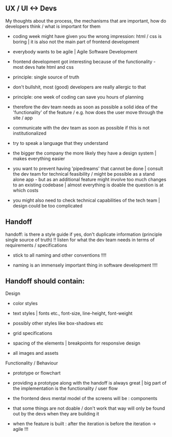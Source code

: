UX / UI <-> Devs
----------------

My thoughts about the process, the mechanisms that are important, how do developers think / what is important for them


- coding week might have given you the wrong impression: html / css is boring | it is also not the main part of frontend development

- everybody wants to be agile | Agile Software Development

- frontend development got interesting because of the functionality - most devs hate html and css



- principle: single source of truth

- don't bullshit, most (good) developers are really allergic to that

- principle: one week of coding can save you hours of planning


- therefore the dev team needs as soon as possible a solid idea of the 'functionality' of the feature / e.g.
how does the user move through the site / app

- communicate with the dev team as soon as possible if this is not institutionalized

- try to speak a language that they understand 

- the bigger the company the more likely they have a design system | makes everything easier 


- you want to prevent having 'pipedreams' that cannot be done | consult the dev team for technical feasibility / might be possible as a stand alone app - but as an additional feature might involve too much changes to an existing codebase
| almost everything is doable the question is at which costs

- you might also need to check technical capabilities of the tech team | design could be too complicated

Handoff
-------

handoff: is there a style guide if yes, don't duplicate information (principle single source of truth)
!! listen for what the dev team needs in terms of requirements / specifications

- stick to all naming and other conventions !!!!

- naming is an immensely important thing in software development !!!!

## Handoff should contain: 
Design
- color styles
- text styles | fonts etc., font-size, line-height, font-weight
- possibly other styles like box-shadows etc

- grid specifications
- spacing of the elements | breakpoints for responsive design

- all images and assets

Functionality / Behaviour
- prototype or flowchart


- providing a prototype along with the handoff is always great | big part of the implementation is the functionality / user flow

- the frontend devs mental model of the screens will be : components

- that some things are not doable / don't work that way will only be found out by the devs when they are building it

- when the feature is built : after the iteration is before the iteration -> agile !!!